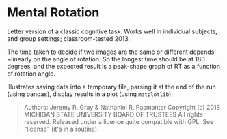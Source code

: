 # Mental Rotation

Letter version of a classic cognitive task. Works well in individual subjects, and
group settings; classroom-tested 2013.

The time taken to decide if two images are the same or different depends ~linearly on
the angle of rotation. So the longest time should be at 180 degrees, and the expected
result is a peak-shape graph of RT as a function of rotation angle.

Illustrates saving data into a temporary file, parsing it at the end of the run (using
pandas), display results in a plot (using `matplotlib`).

> Authors: Jeremy R. Gray & Nathaniel R. Pasmanter
> Copyright (c) 2013 MICHIGAN STATE UNIVERSITY BOARD OF TRUSTEES
> All rights reserved.
> Released under a licence quite compatible with GPL. See "license" (it's in a routine).
